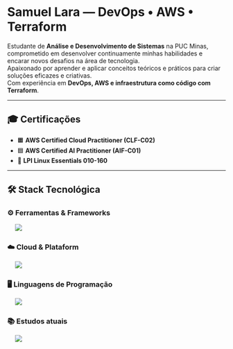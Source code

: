 # Samuel Lara — DevOps • AWS • Terraform

Estudante de **Análise e Desenvolvimento de Sistemas** na PUC Minas, comprometido em desenvolver continuamente minhas habilidades e encarar novos desafios na área de tecnologia.  
Apaixonado por aprender e aplicar conceitos teóricos e práticos para criar soluções eficazes e criativas.  
Com experiência em **DevOps, AWS e infraestrutura como código com Terraform**.    

---

## 🎓 Certificações
- 🟧 **AWS Certified Cloud Practitioner (CLF-C02)**
- 🟦 **AWS Certified AI Practitioner (AIF-C01)**
- 🐧 **LPI Linux Essentials 010-160**

---

## 🛠️ Stack Tecnológica

### ⚙️ Ferramentas & Frameworks  
<p align="left">
  <span>&emsp;</span>
  <a href="https://github.com/syvixor/skills-icons">
    <img src="https://skills.syvixor.com/api/icons?i=terraform,github,docker" />
  </a>
</p>



### ☁️ Cloud & Plataform 
<p align="left">
  <span>&emsp;</span>
  <a href="https://github.com/syvixor/skills-icons">
    <img src="https://skills.syvixor.com/api/icons?i=aws,linux" />
  </a>
</p>


### 🖥️ Linguagens de Programação  
<p align="left">
  <span>&emsp;</span>
  <a href="https://github.com/syvixor/skills-icons">
    <img src="https://skills.syvixor.com/api/icons?i=bash,javascript,csharp" />
  </a>
</p>



### 📚 Estudos atuais
<p >
  <span>&emsp;</span>
  <a href="https://github.com/syvixor/skills-icons">
    <img src="https://skills.syvixor.com/api/icons?i=datadog" />
  </a>
</p>



